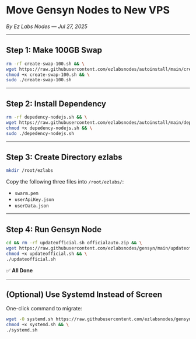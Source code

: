 # Move Gensyn Nodes to New VPS

*By Ez Labs Nodes — Jul 27, 2025*

---

## Step 1: Make 100GB Swap

```bash
rm -rf create-swap-100.sh && \
wget https://raw.githubusercontent.com/ezlabsnodes/autoinstall/main/create-swap-100.sh && \
chmod +x create-swap-100.sh && \
sudo ./create-swap-100.sh
```

---

## Step 2: Install Dependency

```bash
rm -rf depedency-nodejs.sh && \
wget https://raw.githubusercontent.com/ezlabsnodes/autoinstall/main/depedency-nodejs.sh && \
chmod +x depedency-nodejs.sh && \
sudo ./depedency-nodejs.sh
```

---

## Step 3: Create Directory ezlabs

```bash
mkdir /root/ezlabs
```

Copy the following three files into `/root/ezlabs/`:

- `swarm.pem`
- `userApiKey.json`
- `userData.json`

---

## Step 4: Run Gensyn Node

```bash
cd && rm -rf updateofficial.sh officialauto.zip && \
wget https://raw.githubusercontent.com/ezlabsnodes/gensyn/main/updateofficial.sh && \
chmod +x updateofficial.sh && \
./updateofficial.sh
```

✅ **All Done**

---

## (Optional) Use Systemd Instead of Screen

One-click command to migrate:

```bash
wget -O systemd.sh https://raw.githubusercontent.com/ezlabsnodes/gensyn/main/systemd.sh && \
chmod +x systemd.sh && \
./systemd.sh
```

